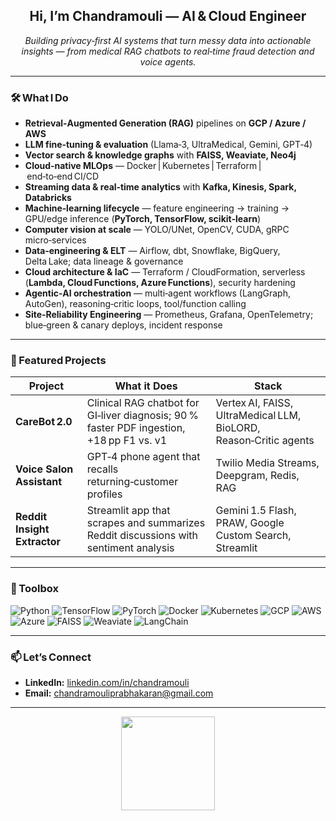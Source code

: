 <!--  Hi there  -->
<h2 align="center">Hi, I’m Chandramouli — AI & Cloud Engineer</h2>

<p align="center">
  <em>Building privacy‑first AI systems that turn messy data into actionable insights — from medical
  RAG chatbots to real‑time fraud detection and voice agents.</em>
</p>

---

### 🛠️ What I Do
- **Retrieval‑Augmented Generation (RAG)** pipelines on **GCP / Azure / AWS**  
- **LLM fine‑tuning & evaluation** (Llama‑3, UltraMedical, Gemini, GPT‑4)  
- **Vector search & knowledge graphs** with **FAISS, Weaviate, Neo4j**  
- **Cloud‑native MLOps** — Docker | Kubernetes | Terraform | end‑to‑end CI/CD  
- **Streaming data & real‑time analytics** with **Kafka, Kinesis, Spark, Databricks**  
- **Machine‑learning lifecycle** — feature engineering → training → GPU/edge inference (**PyTorch, TensorFlow, scikit‑learn**)  
- **Computer vision at scale** — YOLO/UNet, OpenCV, CUDA, gRPC micro‑services  
- **Data‑engineering & ELT** — Airflow, dbt, Snowflake, BigQuery, Delta Lake; data lineage & governance  
- **Cloud architecture & IaC** — Terraform / CloudFormation, serverless (**Lambda, Cloud Functions, Azure Functions**), security hardening  
- **Agentic‑AI orchestration** — multi‑agent workflows (LangGraph, AutoGen), reasoning‑critic loops, tool/function calling  
- **Site‑Reliability Engineering** — Prometheus, Grafana, OpenTelemetry; blue‑green & canary deploys, incident response  

---

### 🚀 Featured Projects
| Project | What it Does | Stack |
|---------|--------------|-------|
| **CareBot 2.0** | Clinical RAG chatbot for GI‑liver diagnosis; 90 % faster PDF ingestion, +18 pp F1 vs. v1 | Vertex AI, FAISS, UltraMedical LLM, BioLORD, Reason‑Critic agents |
| **Voice Salon Assistant** | GPT‑4 phone agent that recalls returning‑customer profiles | Twilio Media Streams, Deepgram, Redis, RAG |
| **Reddit Insight Extractor** | Streamlit app that scrapes and summarizes Reddit discussions with sentiment analysis | Gemini 1.5 Flash, PRAW, Google Custom Search, Streamlit |

---

### 🧰 Toolbox
![Python](https://img.shields.io/badge/Python-3670A0?style=for-the-badge&logo=python&logoColor=white)
![TensorFlow](https://img.shields.io/badge/TensorFlow-FF6F00?style=for-the-badge&logo=tensorflow&logoColor=white)
![PyTorch](https://img.shields.io/badge/PyTorch-ee4c2c?style=for-the-badge&logo=PyTorch&logoColor=white)
![Docker](https://img.shields.io/badge/Docker-2496ED?style=for-the-badge&logo=docker&logoColor=white)
![Kubernetes](https://img.shields.io/badge/Kubernetes-326CE5?style=for-the-badge&logo=kubernetes&logoColor=white)
![GCP](https://img.shields.io/badge/Google%20Cloud-4285F4?style=for-the-badge&logo=googlecloud&logoColor=white)
![AWS](https://img.shields.io/badge/AWS-FF9900?style=for-the-badge&logo=amazonaws&logoColor=white)
![Azure](https://img.shields.io/badge/Azure-0078D4?style=for-the-badge&logo=microsoftazure&logoColor=white)
![FAISS](https://img.shields.io/badge/FAISS-009688?style=for-the-badge)
![Weaviate](https://img.shields.io/badge/Weaviate-00CFAF?style=for-the-badge)
![LangChain](https://img.shields.io/badge/LangChain-000000?style=for-the-badge)

---

### 📫 Let’s Connect
- **LinkedIn:** [linkedin.com/in/chandramouli](https://www.linkedin.com/in/chandramouli-prabhakaran-250a79178/)  
- **Email:** chandramouliprabhakaran@gmail.com  

---

<!-- GitHub Stats -->
<p align="center">
  <img src="https://github-readme-stats.vercel.app/api/top-langs/?username=mouli1508&layout=compact&theme=radical" height="150">
</p>

